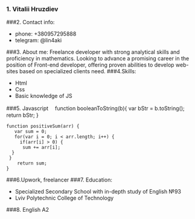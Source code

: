 ### 1. Vitalii Hruzdiev
###2. Contact info:
- phone: +380957295888
- telegram: @lin4aki

###3. About me:
Freelance developer with strong analytical skills and proficiency in mathematics. Looking to advance a promising career in the position of Front-end developer, offering proven abilities to develop web-sites based on specialized clients need.
###4.Skills:
- Html
- Css
- Basic knowledge of JS

###5. Javascript　
	function booleanToString(b){
 	var bStr = b.toString();
 	 return bStr;
	}
```
function positiveSum(arr) {
   var sum = 0;
   for(var i = 0; i < arr.length; i++) {
     if(arr[i] > 0) {
      sum += arr[i];
  }
 }
    return sum;
}
```
###6.Upwork, freelancer
###7. Education:
- Specialized Secondary School with in-depth study of English №93
- Lviv Polytechnic College of Technology

###8. English A2
